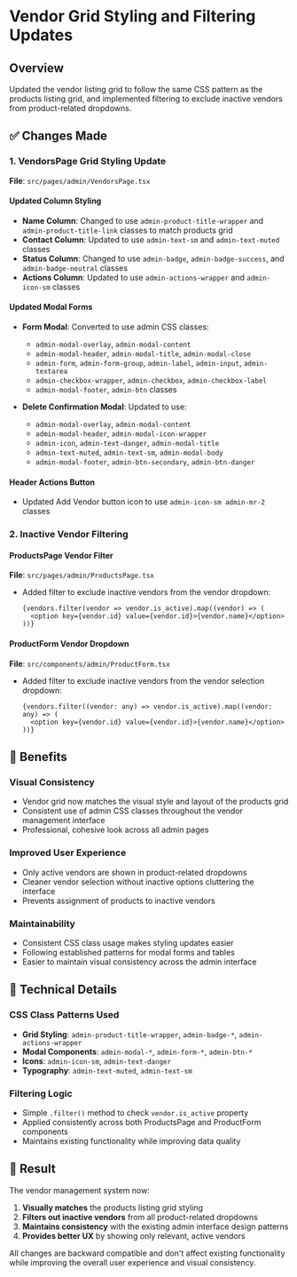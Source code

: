 # Vendor Grid Styling and Filtering Updates

## Overview
Updated the vendor listing grid to follow the same CSS pattern as the products listing grid, and implemented filtering to exclude inactive vendors from product-related dropdowns.

## ✅ Changes Made

### 1. VendorsPage Grid Styling Update

**File**: `src/pages/admin/VendorsPage.tsx`

#### Updated Column Styling
- **Name Column**: Changed to use `admin-product-title-wrapper` and `admin-product-title-link` classes to match products grid
- **Contact Column**: Updated to use `admin-text-sm` and `admin-text-muted` classes
- **Status Column**: Changed to use `admin-badge`, `admin-badge-success`, and `admin-badge-neutral` classes
- **Actions Column**: Updated to use `admin-actions-wrapper` and `admin-icon-sm` classes

#### Updated Modal Forms
- **Form Modal**: Converted to use admin CSS classes:
  - `admin-modal-overlay`, `admin-modal-content`
  - `admin-modal-header`, `admin-modal-title`, `admin-modal-close`
  - `admin-form`, `admin-form-group`, `admin-label`, `admin-input`, `admin-textarea`
  - `admin-checkbox-wrapper`, `admin-checkbox`, `admin-checkbox-label`
  - `admin-modal-footer`, `admin-btn` classes

- **Delete Confirmation Modal**: Updated to use:
  - `admin-modal-overlay`, `admin-modal-content`
  - `admin-modal-header`, `admin-modal-icon-wrapper`
  - `admin-icon`, `admin-text-danger`, `admin-modal-title`
  - `admin-text-muted`, `admin-text-sm`, `admin-modal-body`
  - `admin-modal-footer`, `admin-btn-secondary`, `admin-btn-danger`

#### Header Actions Button
- Updated Add Vendor button icon to use `admin-icon-sm admin-mr-2` classes

### 2. Inactive Vendor Filtering

#### ProductsPage Vendor Filter
**File**: `src/pages/admin/ProductsPage.tsx`
- Added filter to exclude inactive vendors from the vendor dropdown:
  ```tsx
  {vendors.filter(vendor => vendor.is_active).map((vendor) => (
    <option key={vendor.id} value={vendor.id}>{vendor.name}</option>
  ))}
  ```

#### ProductForm Vendor Dropdown
**File**: `src/components/admin/ProductForm.tsx`
- Added filter to exclude inactive vendors from the vendor selection dropdown:
  ```tsx
  {vendors.filter((vendor: any) => vendor.is_active).map((vendor: any) => (
    <option key={vendor.id} value={vendor.id}>{vendor.name}</option>
  ))}
  ```

## 🎯 Benefits

### Visual Consistency
- Vendor grid now matches the visual style and layout of the products grid
- Consistent use of admin CSS classes throughout the vendor management interface
- Professional, cohesive look across all admin pages

### Improved User Experience
- Only active vendors are shown in product-related dropdowns
- Cleaner vendor selection without inactive options cluttering the interface
- Prevents assignment of products to inactive vendors

### Maintainability
- Consistent CSS class usage makes styling updates easier
- Following established patterns for modal forms and tables
- Easier to maintain visual consistency across the admin interface

## 🔧 Technical Details

### CSS Class Patterns Used
- **Grid Styling**: `admin-product-title-wrapper`, `admin-badge-*`, `admin-actions-wrapper`
- **Modal Components**: `admin-modal-*`, `admin-form-*`, `admin-btn-*`
- **Icons**: `admin-icon-sm`, `admin-text-danger`
- **Typography**: `admin-text-muted`, `admin-text-sm`

### Filtering Logic
- Simple `.filter()` method to check `vendor.is_active` property
- Applied consistently across both ProductsPage and ProductForm components
- Maintains existing functionality while improving data quality

## 🚀 Result

The vendor management system now:
1. **Visually matches** the products listing grid styling
2. **Filters out inactive vendors** from all product-related dropdowns
3. **Maintains consistency** with the existing admin interface design patterns
4. **Provides better UX** by showing only relevant, active vendors

All changes are backward compatible and don't affect existing functionality while improving the overall user experience and visual consistency.
